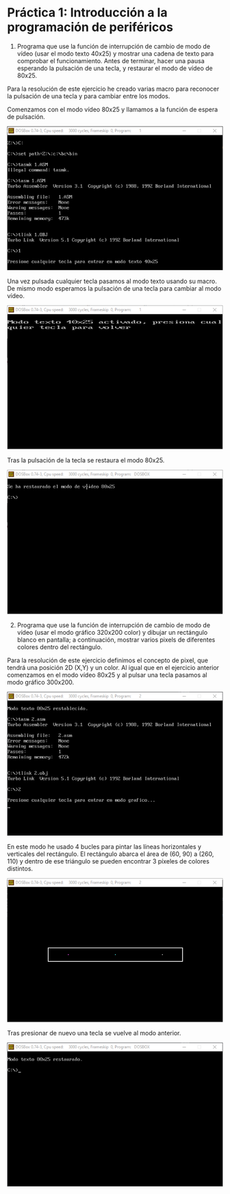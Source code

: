 # Práctica 1: Introducción a la programación de periféricos


1. Programa que use la función de interrupción de cambio de modo de vídeo (usar el modo texto 40x25) y mostrar una cadena de texto para comprobar el funcionamiento. Antes de terminar, hacer una pausa esperando la pulsación de una tecla, y restaurar el modo de vídeo de 80x25.

Para la resolución de este ejercicio he creado varias macro para reconocer la pulsación de una tecla y para cambiar entre los modos.

Comenzamos con el modo vídeo 80x25 y llamamos a la función de espera de pulsación.

![](imgs/1.png)

Una vez pulsada cualquier tecla pasamos al modo texto usando su macro. De mismo modo esperamos la pulsación de una tecla para cambiar al modo vídeo.

![](imgs/2.png)

Tras la pulsación de la tecla se restaura el modo 80x25.

![](imgs/3.png)


2. Programa que use la función de interrupción de cambio de modo de vídeo (usar el modo gráfico 320x200 color) y dibujar un rectángulo blanco en pantalla; a continuación, mostrar varios pixels de diferentes colores dentro del rectángulo.

Para la resolución de este ejercicio definimos el concepto de pixel, que tendrá una posición 2D (X,Y) y un color. Al igual que en el ejercicio anterior comenzamos en el modo vídeo 80x25 y al pulsar una tecla pasamos al modo gráfico 300x200.

![](imgs/4.png)

En este modo he usado 4 bucles para pintar las líneas horizontales y verticales del rectángulo. El rectángulo abarca el área de (60, 90) a (260, 110) y dentro de ese triángulo se pueden encontrar 3 píxeles de colores distintos.

![](imgs/5.png)

Tras presionar de nuevo una tecla se vuelve al modo anterior.

![](imgs/6.png)
